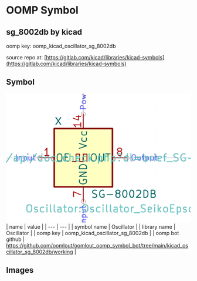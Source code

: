 # OOMP Symbol  
## sg_8002db  by kicad  
  
oomp key: oomp_kicad_oscillator_sg_8002db  
  
source repo at: [https://gitlab.com/kicad/libraries/kicad-symbols](https://gitlab.com/kicad/libraries/kicad-symbols)  
## Symbol  
  
[![working.png](working_600.png)](working.png)  
| name | value | 
| --- | --- | 
| symbol name | Oscillator | 
| library name | Oscillator | 
| oomp key | oomp_kicad_oscillator_sg_8002db | 
| oomp bot github | https://github.com/oomlout/oomlout_oomp_symbol_bot/tree/main/kicad_oscillator_sg_8002db/working | 
## Images  
